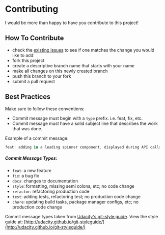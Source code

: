 # Contributing

I would be more than happy to have you contribute to this project!

## How To Contribute

* check the [existing issues](issues) to see if one matches the change you would like to add
* fork this project
* create a descriptive branch name that starts with your name
* make all changes on this newly created branch
* push this branch to your fork
* submit a pull request

## Best Practices

Make sure to follow these conventions:

* Commit message must begin with a `type` prefix. i.e. feat, fix, etc.
* Commit message must have a solid subject line that describes the work that was done.

Example of a commit message:

````javascript
feat: adding in a loading spinner component, displayed during API calls, and component loading.
````

##### Commit Message Types:

* `feat`: a new feature
* `fix`: a bug fix
* `docs`: changes to documentation
* `style`: formatting, missing semi colons, etc; no code change
* `refactor`: refactoring production code
* `test`: adding tests, refactoring test; no production code change
* `chore`: updating build tasks, package manager configs, etc; no production code change

Commit message types taken from [Udacity's git-style guide](https://github.com/udacity/git-styleguide). View the style guide at: [http://udacity.github.io/git-styleguide/](http://udacity.github.io/git-styleguide/)
